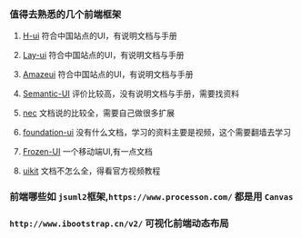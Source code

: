 ### 值得去熟悉的几个前端框架

1. [H-ui](http://www.h-ui.net) 符合中国站点的UI，有说明文档与手册

2. [Lay-ui](http://www.layui.com/doc/element/layout.html) 符合中国站点的UI，有说明文档与手册

3. [Amazeui](http://amazeui.org/getting-started/html-css) 符合中国站点的UI，有说明文档与手册

4. [Semantic-UI](http://www.semantic-ui.cn) 评价比较高，没有说明文档与手册，需要找资料

5. [nec](http://nec.netease.com/) 文档说的比较全，需要自己做很多扩展

6. [foundation-ui](https://foundation.zurb.com) 没有什么文档，学习的资料主要是视频，这个需要翻墙去学习

7. [Frozen-UI](http://frozenui.github.io/) 一个移动端UI,有一点文档

8. [uikit](http://www.getuikit.net) 文档不怎么全，得看官方视频教程

### 前端哪些如 `jsuml2`框架,`https://www.processon.com/`  都是用 `Canvas`

### `http://www.ibootstrap.cn/v2/` 可视化前端动态布局
